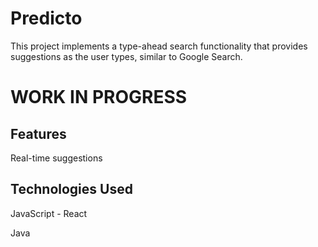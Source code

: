# Predicto

This project implements a type-ahead search functionality that provides suggestions as the user types, similar to Google Search.

# WORK IN PROGRESS

## Features

Real-time suggestions

## Technologies Used

JavaScript - React

Java
